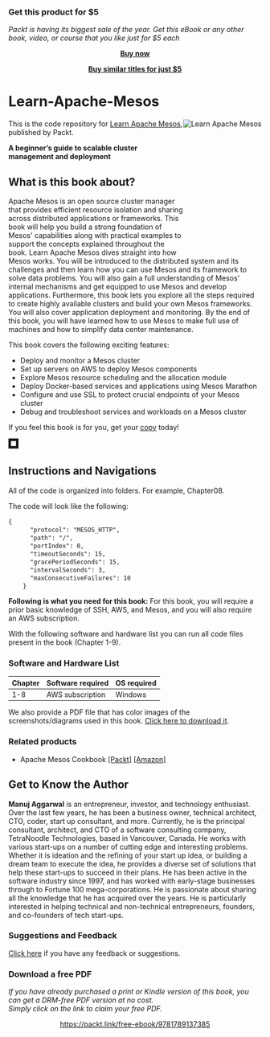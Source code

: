 
### Get this product for $5

<i>Packt is having its biggest sale of the year. Get this eBook or any other book, video, or course that you like just for $5 each</i>


<b><p align='center'>[Buy now](https://packt.link/9781789137385)</p></b>


<b><p align='center'>[Buy similar titles for just $5](https://subscription.packtpub.com/search)</p></b>


# Learn-Apache-Mesos

<a href="https://www.packtpub.com/big-data-and-business-intelligence/learn-apache-mesos?utm_source=github&utm_medium=repository&utm_campaign=9781789137385"><img src="https://www.packtpub.com/sites/default/files/B10691.png" alt="Learn Apache Mesos" height="256px" align="right"></a>

This is the code repository for [Learn Apache Mesos](https://www.packtpub.com/big-data-and-business-intelligence/learn-apache-mesos?utm_source=github&utm_medium=repository&utm_campaign=9781789137385), published by Packt.

**A beginner’s guide to scalable cluster management and deployment**

## What is this book about?
Apache Mesos is an open source cluster manager that provides efficient resource isolation and sharing across distributed applications or frameworks. This book will help you build a strong foundation of Mesos' capabilities along with practical examples to support the concepts explained throughout the book.
Learn Apache Mesos dives straight into how Mesos works. You will be introduced to the distributed system and its challenges and then learn how you can use Mesos and its framework to solve data problems. You will also gain a full understanding of Mesos' internal mechanisms and get equipped to use Mesos and develop applications. Furthermore, this book lets you explore all the steps required to create highly available clusters and build your own Mesos frameworks. You will also cover application deployment and monitoring.
By the end of this book, you will have learned how to use Mesos to make full use of machines and how to simplify data center maintenance.

This book covers the following exciting features:
* Deploy and monitor a Mesos cluster
* Set up servers on AWS to deploy Mesos components
* Explore Mesos resource scheduling and the allocation module
* Deploy Docker-based services and applications using Mesos Marathon
* Configure and use SSL to protect crucial endpoints of your Mesos cluster
* Debug and troubleshoot services and workloads on a Mesos cluster

If you feel this book is for you, get your [copy](https://www.amazon.com/dp/1789137381) today!

<a href="https://www.packtpub.com/?utm_source=github&utm_medium=banner&utm_campaign=GitHubBanner"><img src="https://raw.githubusercontent.com/PacktPublishing/GitHub/master/GitHub.png" 
alt="https://www.packtpub.com/" border="5" /></a>


## Instructions and Navigations
All of the code is organized into folders. For example, Chapter08.

The code will look like the following:
```
{
      "protocol": "MESOS_HTTP",
      "path": "/",
      "portIndex": 0,
      "timeoutSeconds": 15,
      "gracePeriodSeconds": 15,
      "intervalSeconds": 3,
      "maxConsecutiveFailures": 10
    }
```

**Following is what you need for this book:**
For this book, you will require a prior basic knowledge of SSH, AWS, and Mesos, and you will also require an AWS subscription.

With the following software and hardware list you can run all code files present in the book (Chapter 1-9).

### Software and Hardware List

| Chapter  | Software required                      | OS required                          |
| -------- | ------------------------------------   | ------------------------------------ |
| 1-8      |AWS subscription                        |Windows                               |



We also provide a PDF file that has color images of the screenshots/diagrams used in this book. [Click here to download it](http://www.packtpub.com/sites/default/files/downloads/9781789137385_ColorImages.pdf).

### Related products 
* Apache Mesos Cookbook [[Packt]](https://www.packtpub.com/big-data-and-business-intelligence/qlik-sense-cookbook?utm_source=github&utm_medium=repository&utm_campaign=9781782175148) [[Amazon]](https://www.amazon.com/dp/178588462X)



## Get to Know the Author
**Manuj Aggarwal**
  is an entrepreneur, investor, and technology enthusiast. Over the last few
years, he has been a business owner, technical architect, CTO, coder, start up consultant,
and more.
Currently, he is the principal consultant, architect, and CTO of a software consulting
company, TetraNoodle Technologies, based in Vancouver, Canada. He works with various
start-ups on a number of cutting edge and interesting problems. Whether it is ideation and
the refining of your start up idea, or building a dream team to execute the idea, he provides
a diverse set of solutions that help these start-ups to succeed in their plans.
He has been active in the software industry since 1997, and has worked with early-stage
businesses through to Fortune 100 mega-corporations. He is passionate about sharing all
the knowledge that he has acquired over the years. He is particularly interested in helping
technical and non-technical entrepreneurs, founders, and co-founders of tech start-ups.



### Suggestions and Feedback
[Click here](https://docs.google.com/forms/d/e/1FAIpQLSdy7dATC6QmEL81FIUuymZ0Wy9vH1jHkvpY57OiMeKGqib_Ow/viewform) if you have any feedback or suggestions.


### Download a free PDF

 <i>If you have already purchased a print or Kindle version of this book, you can get a DRM-free PDF version at no cost.<br>Simply click on the link to claim your free PDF.</i>
<p align="center"> <a href="https://packt.link/free-ebook/9781789137385">https://packt.link/free-ebook/9781789137385 </a> </p>